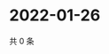 # 2022-01-26

共 0 条

<!-- BEGIN WEIBO -->
<!-- 最后更新时间 Wed Jan 26 2022 09:54:39 GMT+0800 (China Standard Time) -->

<!-- END WEIBO -->
